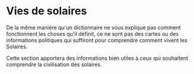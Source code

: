 # Vies de solaires
De la même manière qu'un dictionnaire ne vous explique pas comment fonctionnent les choses qu'il définit, ce ne sont pas des cartes ou des informations politiques qui suffiront pour comprendre comment vivent les Solaires.

Cette section apportera des informations bien utiles à ceux qui souhaitent comprendre la civilisation des solaires.